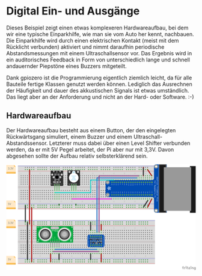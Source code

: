 Digital Ein- und Ausgänge
=========================

Dieses Beispiel zeigt einen etwas komplexeren Hardwareaufbau, bei dem wir eine
typische Einparkhilfe, wie man sie vom Auto her kennt, nachbauen. Die Einparkhilfe
wird durch einen elektrischen Kontakt (meist mit dem Rücklicht verbunden) aktiviert
und nimmt daraufhin periodische Abstandsmessungen mit einem Ultraschallsensor vor.
Das Ergebnis wird in ein auditorisches Feedback in Form von unterschiedlich lange
und schnell andauernder Piepstöne eines Buzzers mitgeteilt.

Dank gpiozero ist die Programmierung eigentlich ziemlich leicht, da für alle
Bauteile fertige Klassen genutzt werden können. Lediglich das Ausrechnen der
Häufigkeit und dauer des akkustischen Signals ist etwas umständlich. Das liegt
aber an der Anforderung und nicht an der Hard- oder Software. :-)

Hardwareaufbau
--------------

Der Hardwareaufbau besteht aus einem Button, der den eingelegten Rückwärtsgang simuliert,
einem Buzzer und einem Ultraschall-Abstandssensor. Letzterer muss dabei über einen
Level Shifter verbunden werden, da er mit 5V Pegel arbeitet, der Pi aber nur mit 3,3V.
Davon abgesehen sollte der Aufbau relativ selbsterklärend sein.

![Hardwareaufbau](Hardware/Hardwareskizze_bb.png)

